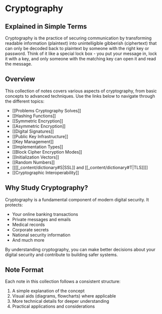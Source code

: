 # Cryptography

## Explained in Simple Terms
Cryptography is the practice of securing communication by transforming readable information (plaintext) into unintelligible gibberish (ciphertext) that can only be decoded back to plaintext by someone with the right key or password. Think of it like a special lock box - you put your message in, lock it with a key, and only someone with the matching key can open it and read the message.

## Overview
This collection of notes covers various aspects of cryptography, from basic concepts to advanced techniques. Use the links below to navigate through the different topics:

- [[Problems Cryptography Solves]]
- [[Hashing Functions]]
- [[Symmetric Encryption]]
- [[Asymmetric Encryption]]
- [[Digital Signatures]] 
- [[Public Key Infrastructure]]
- [[Key Management]]
- [[Implementation Types]]
- [[Block Cipher Encryption Modes]]
- [[Initialization Vectors]]
- [[Random Numbers]]
- [[[[_content/dictionary#S|SSL]] and [[_content/dictionary#T|TLS]]]]
- [[Cryptographic Interoperability]]

## Why Study Cryptography?
Cryptography is a fundamental component of modern digital security. It protects:
- Your online banking transactions
- Private messages and emails
- Medical records
- Corporate secrets
- National security information
- And much more

By understanding cryptography, you can make better decisions about your digital security and contribute to building safer systems.

## Note Format
Each note in this collection follows a consistent structure:
1. A simple explanation of the concept
2. Visual aids (diagrams, flowcharts) where applicable
3. More technical details for deeper understanding
4. Practical applications and considerations
